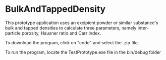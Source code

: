 # BulkAndTappedDensity
This prototype application uses an excipient powder or similar substance's bulk and tapped densities to calculate three parameters, namely inter-particle porosity, Hausner ratio and Carr index.

To download the program, click on "code" and select the .zip file. 

To run the program, locate the TestPrototype.exe file in the bin/debug folder
